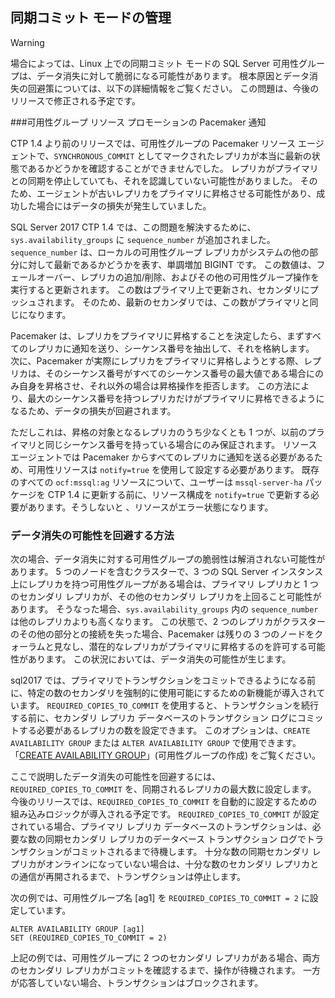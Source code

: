 ## <a name="managing-synchronous-commit-mode"></a>同期コミット モードの管理

>[!WARNING]
>場合によっては、Linux 上での同期コミット モードの SQL Server 可用性グループは、データ消失に対して脆弱になる可能性があります。 根本原因とデータ消失の回避策については、以下の詳細情報をご覧ください。 この問題は、今後のリリースで修正される予定です。

###<a name="pacemaker-notification-for-availability-group-resource-promotion"></a>可用性グループ リソース プロモーションの Pacemaker 通知

CTP 1.4 より前のリリースでは、可用性グループの Pacemaker リソース エージェントで、`SYNCHRONOUS_COMMIT` としてマークされたレプリカが本当に最新の状態であるかどうかを確認することができませんでした。 レプリカがプライマリとの同期を停止していても、それを認識していない可能性がありました。 そのため、エージェントが古いレプリカをプライマリに昇格させる可能性があり、成功した場合にはデータの損失が発生していました。 

SQL Server 2017 CTP 1.4 では、この問題を解決するために、`sys.availability_groups` に `sequence_number` が追加されました。 `sequence_number` は、ローカルの可用性グループ レプリカがシステムの他の部分に対して最新であるかどうかを表す、単調増加 BIGINT です。 この数値は、フェールオーバー、レプリカの追加/削除、およびその他の可用性グループ操作を実行すると更新されます。 この数はプライマリ上で更新され、セカンダリにプッシュされます。 そのため、最新のセカンダリでは、この数がプライマリと同じになります。

Pacemaker は、レプリカをプライマリに昇格することを決定したら、まずすべてのレプリカに通知を送り、シーケンス番号を抽出して、それを格納します。 次に、Pacemaker が実際にレプリカをプライマリに昇格しようとする際、レプリカは、そのシーケンス番号がすべてのシーケンス番号の最大値である場合にのみ自身を昇格させ、それ以外の場合は昇格操作を拒否します。 この方法により、最大のシーケンス番号を持つレプリカだけがプライマリに昇格できるようになるため、データの損失が回避されます。

ただしこれは、昇格の対象となるレプリカのうち少なくとも 1 つが、以前のプライマリと同じシーケンス番号を持っている場合にのみ保証されます。 リソース エージェントでは Pacemaker からすべてのレプリカに通知を送る必要があるため、可用性リソースは `notify=true` を使用して設定する必要があります。 既存のすべての `ocf:mssql:ag` リソースについて、ユーザーは `mssql-server-ha` パッケージを CTP 1.4 に更新する前に、リソース構成を `notify=true` で更新する必要があります。そうしないと 、リソースがエラー状態になります。 

### <a name="how-to-avoid-potential-for-data-loss"></a>データ消失の可能性を回避する方法 

次の場合、データ消失に対する可用性グループの脆弱性は解消されない可能性があります。 5 つのノードを含むクラスターで、3 つの SQL Server インスタンス上にレプリカを持つ可用性グループがある場合は、プライマリ レプリカと 1 つのセカンダリ レプリカが、その他のセカンダリ レプリカを上回ること可能性があります。 そうなった場合、`sys.availability_groups` 内の `sequence_number` は他のレプリカよりも高くなります。 この状態で、2 つのレプリカがクラスターのその他の部分との接続を失った場合、Pacemaker は残りの 3 つのノードをクォーラムと見なし、潜在的なレプリカがプライマリに昇格するのを許可する可能性があります。 この状況においては、データ消失の可能性が生じます。

sql2017 では、プライマリでトランザクションをコミットできるようになる前に、特定の数のセカンダリを強制的に使用可能にするための新機能が導入されています。 `REQUIRED_COPIES_TO_COMMIT` を使用すると、トランザクションを続行する前に、セカンダリ レプリカ データベースのトランザクション ログにコミットする必要があるレプリカの数を設定できます。 このオプションは、`CREATE AVAILABILITY GROUP` または `ALTER AVAILABILITY GROUP` で使用できます。 「[CREATE AVAILABILITY GROUP](http://msdn.microsoft.com/library/ff878399.aspx)」(可用性グループの作成) をご覧ください。

ここで説明したデータ消失の可能性を回避するには、`REQUIRED_COPIES_TO_COMMIT` を、同期されるレプリカの最大数に設定します。 今後のリリースでは、`REQUIRED_COPIES_TO_COMMIT` を自動的に設定するための組み込みロジックが導入される予定です。
`REQUIRED_COPIES_TO_COMMIT` が設定されている場合、プライマリ レプリカ データベースのトランザクションは、必要な数の同期セカンダリ レプリカのデータベース トランザクション ログでトランザクションがコミットされるまで待機します。 十分な数の同期セカンダリ レプリカがオンラインになっていない場合は、十分な数のセカンダリ レプリカとの通信が再開されるまで、トランザクションは停止します。

次の例では、可用性グループ名 [ag1] を `REQUIRED_COPIES_TO_COMMIT = 2` に設定しています。 

```Transact-SQL
ALTER AVAILABILITY GROUP [ag1]
SET (REQUIRED_COPIES_TO_COMMIT = 2)
```

上記の例では、可用性グループに 2 つのセカンダリ レプリカがある場合、両方のセカンダリ レプリカがコミットを確認するまで、操作が待機されます。 一方が応答していない場合、トランザクションはブロックされます。
